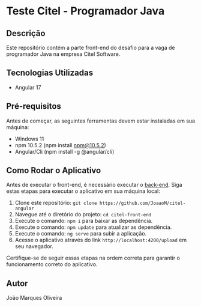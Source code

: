 # Teste Citel - Programador Java

## Descrição

Este repositório contém a parte front-end do desafio para a vaga de programador Java na empresa Citel Software.
## Tecnologias Utilizadas

- Angular 17

## Pré-requisitos

Antes de começar, as seguintes ferramentas devem estar instaladas em sua máquina:

- Windows 11
- npm 10.5.2 (npm install npm@10.5.2)
- Angular/Cli (npm install -g @angular/cli)

## Como Rodar o Aplicativo

Antes de executar o front-end, é necessário executar o [back-end](https://github.com/JoaaoM/citel-back-end). Siga estas etapas para executar o aplicativo em sua máquina local:

1. Clone este repositório: `git clone https://github.com/JoaaoM/citel-angular`
2. Navegue até o diretório do projeto: `cd citel-front-end`
3. Execute o comando: `npm i` para baixar as dependência.
4. Execute o comando: `npm update` para atualizar as dependência.
5. Execute o comando: `ng serve` para subir a aplicação.
6. Acesse o aplicativo através do link `http://localhost:4200/upload` em seu navegador.

Certifique-se de seguir essas etapas na ordem correta para garantir o funcionamento correto do aplicativo.


## Autor

João Marques Oliveira

